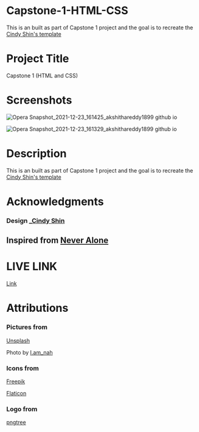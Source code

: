 # Capstone-1-HTML-CSS

This is an built as part of Capstone 1 project and the goal is to recreate the [Cindy Shin's template](https://www.behance.net/gallery/29845175/CC-Global-Summit-2015)

# Project Title

Capstone 1 (HTML and CSS)

# Screenshots

![Opera Snapshot_2021-12-23_161425_akshithareddy1899 github io](https://user-images.githubusercontent.com/70577783/147229439-49474637-975e-4c66-801c-ea65d64c4bfc.png)

![Opera Snapshot_2021-12-23_161329_akshithareddy1899 github io](https://user-images.githubusercontent.com/70577783/147229429-be8bdb14-528f-4306-86bf-e5321a47db3e.png)


# Description
This is an built as part of Capstone 1 project and the goal is to recreate the [Cindy Shin's template](https://www.behance.net/gallery/29845175/CC-Global-Summit-2015)

# Acknowledgments

### Design _[Cindy Shin](https://www.behance.net/gallery/29845175/CC-Global-Summit-2015)

## Inspired from [Never Alone](https://neveralonesummit.live)

# LIVE LINK
 
 [Link](https://akshithareddy1899.github.io/Capstone-1-HTML-CSS/)
 

# Attributions

### Pictures from 
 
 [Unsplash](https://unsplash.com/s/photos/holding-hands?utm_source=unsplash&utm_medium=referral&utm_content=creditCopyText)
 
 Photo by [I.am_nah](https://unsplash.com/@i_am_nah?utm_source=unsplash&utm_medium=referral&utm_content=creditCopyText)
 

 ### Icons from 
 
 [Freepik](https://www.freepik.com)
 
 [Flaticon](https://www.flaticon.com/)
 
 ### Logo from
 
 [pngtree](https://pngtree.com/so/golden)
 
